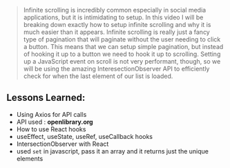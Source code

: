 > Infinite scrolling is incredibly common especially in social media applications, but it is intimidating to setup. In this video I will be breaking down exactly how to setup infinite scrolling and why it is much easier than it appears. Infinite scrolling is really just a fancy type of pagination that will paginate without the user needing to click a button. This means that we can setup simple pagination, but instead of hooking it up to a button we need to hook it up to scrolling. Setting up a JavaScript event on scroll is not very performant, though, so we will be using the amazing InteresectionObserver API to efficiently check for when the last element of our list is loaded.

## Lessons Learned:

- Using Axios for API calls
- API used : **openlibrary.org**
- How to use React hooks
- useEffect, useState, useRef, useCallback hooks
- IntersectionObserver with React
- used `set` in javascript, pass it an array and it returns just the unique elements
